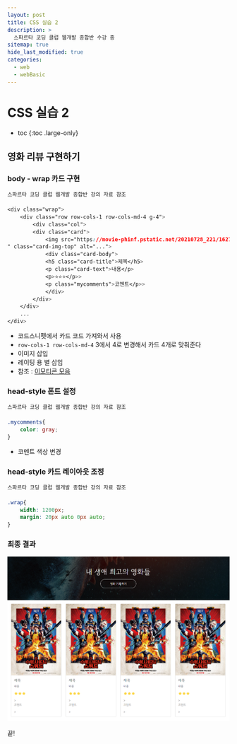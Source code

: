 ```yaml
---
layout: post
title: CSS 실습 2
description: >
  스파르타 코딩 클럽 웹개발 종합반 수강 중
sitemap: true
hide_last_modified: true
categories:
  - web
  - webBasic
---
```


# CSS 실습 2

* toc
{:toc .large-only}

## 영화 리뷰 구현하기

### body - wrap 카드 구현

```css
스파르타 코딩 클럽 웹개발 종합반 강의 자료 참조

<div class="wrap">
    <div class="row row-cols-1 row-cols-md-4 g-4">
        <div class="col">
        <div class="card">
            <img src="https://movie-phinf.pstatic.net/20210728_221/1627440327667GyoYj_JPEG/movie_image.jpg
" class="card-img-top" alt="...">
            <div class="card-body">
            <h5 class="card-title">제목</h5>
            <p class="card-text">내용</p>
            <p>⭐⭐⭐</p>>
            <p class="mycomments">코멘트</p>>
            </div>
        </div>
    </div>
    ...
</div>
```

- 코드스니펫에서 카드 코드 가져와서 사용
- `row-cols-1 row-cols-md-4` 3에서 4로 변경해서 카드 4개로 맞춰준다
- 이미지 삽입
- 레이팅 용 별 삽입
- 참조 : [이모티콘 모음](https://kr.piliapp.com/facebook-symbols/)

### head-style 폰트 설정

```css
스파르타 코딩 클럽 웹개발 종합반 강의 자료 참조

.mycomments{
    color: gray;
}

```

- 코멘트 색상 변경

### head-style 카드 레이아웃 조정

```css
스파르타 코딩 클럽 웹개발 종합반 강의 자료 참조

.wrap{
    width: 1200px;
    margin: 20px auto 0px auto;
}
```

### 최종 결과

![그림1](/assets/img/web/css_card.png)



끝!